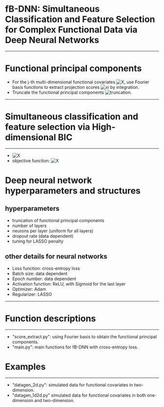 # fB-DNN: Simultaneous Classification and Feature Selection for Complex Functional Data via Deep Neural Networks
------------------------------------------------

# Functional principal components
- For the j-th multi-dimensional functional covariates ![X](https://latex.codecogs.com/svg.image?X_j(s_1,\ldots,s_{d_j})), use Fourier basis functions to extract projection scores ![xi](https://latex.codecogs.com/svg.image?\widehat{\xi}_{j1},\widehat{\xi}_{j2},\ldots) by integration.
- Truncate the functional principal components ![truncation](https://latex.codecogs.com/svg.image?\widehat{\xi}_{j1},\ldots,\widehat{\xi}_{jr_j}).
------------------------------------------------

# Simultaneous classification and feature selection via High-dimensional BIC
------------------------------------------------
- ![X](https://latex.codecogs.com/svg.image?\mathcal{D}=\{f_{b,W}:f=\sigma^\ast\left(\sum_{j=1}^p&space;b_j^\intercal\widehat{\xi}_j^{(r_j)}&plus;g_{W}\left(\widehat{\xi}_j^{(r_1)},\ldots,\widehat{\xi}_j^{(r_p)}\right)\right)\})
- objective function: ![X](https://latex.codecogs.com/svg.image?\min_{f\in\mathcal{D}}n^{-1}\sum_{i=1}^n\mathcal{L}\left(Y_i,f\left(\widehat{\xi}_{i1}^{(r_1)},\ldots,\widehat{\xi}_{ip}^{(r_p)}\right)\right)&plus;\lambda\sum_{j=1}^p&space;P_j\left(b_j\right),\text{s.t.}\|W_1^{(j)}\|_\infty\leq&space;C\|b_j\|)

# Deep neural network hyperparameters and structures
## hyperparameters
- truncation of functional principal components
- number of layers 
- neurons per layer (uniform for all layers)
- dropout rate (data dependent)
- tuning for LASSO penalty
## other details for neural networks 
- Loss function: cross-entropy loss
- Batch size: data dependent
- Epoch number: data dependent
- Activation function: ReLU, with Sigmoid for the last layer
- Optimizer: Adam
- Regularizer: LASSO
-------------------------------------------------------------

# Function descriptions
-------------------------------------------------------------
- "score_extract.py": using Fourier basis to obtain the functional principal components.
- "main.py": main functions for fB-DNN with cross-entropy loss.  

# Examples
-------------------------------------------------------------
- "datagen_2d.py": simulated data for functional covariates in two-dimension.
- "datagen_1d2d.py" simulated data for functional covariates in both one-dimension and two-dimension.
